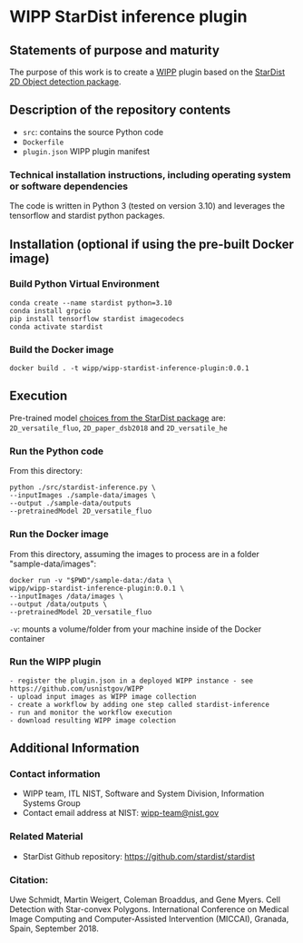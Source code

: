 
# WIPP StarDist inference plugin  

##  Statements of purpose and maturity
The purpose of this work is to create a [WIPP](https://github.com/usnistgov/WIPP) plugin based on the [StarDist 2D Object detection package](https://github.com/stardist/stardist). 

  
##  Description of the repository contents

- `src`: contains the source Python code
- `Dockerfile`
- `plugin.json` WIPP plugin manifest

###   Technical installation instructions, including operating system or software dependencies

The code is written in Python 3 (tested on version 3.10) and leverages the tensorflow and stardist python packages.

## Installation (optional if using the pre-built Docker image)

### Build Python Virtual Environment 
```
conda create --name stardist python=3.10
conda install grpcio
pip install tensorflow stardist imagecodecs
conda activate stardist
```
	
### Build the Docker image
```
docker build . -t wipp/wipp-stardist-inference-plugin:0.0.1
```
	
## Execution

Pre-trained model [choices from the StarDist package](https://github.com/stardist/stardist#pretrained-models-for-2d) are: `2D_versatile_fluo`, `2D_paper_dsb2018` and `2D_versatile_he`

### Run the Python code

From this directory:
```
python ./src/stardist-inference.py \
--inputImages ./sample-data/images \
--output ./sample-data/outputs
--pretrainedModel 2D_versatile_fluo
```

### Run the Docker image
From this directory, assuming the images to process are in a folder "sample-data/images":
```
docker run -v "$PWD"/sample-data:/data \
wipp/wipp-stardist-inference-plugin:0.0.1 \
--inputImages /data/images \
--output /data/outputs \
--pretrainedModel 2D_versatile_fluo
```
`-v`: mounts a volume/folder from your machine inside of the Docker container

### Run the WIPP plugin
	- register the plugin.json in a deployed WIPP instance - see https://github.com/usnistgov/WIPP
	- upload input images as WIPP image collection
	- create a workflow by adding one step called stardist-inference
	- run and monitor the workflow execution
	- download resulting WIPP image colection

## Additional Information

###    Contact information
-   WIPP team, ITL NIST, Software and System Division, Information Systems Group
-   Contact email address at NIST: wipp-team@nist.gov
 
###    Related Material
-    StarDist Github repository: https://github.com/stardist/stardist

###    Citation: 
Uwe Schmidt, Martin Weigert, Coleman Broaddus, and Gene Myers. Cell Detection with Star-convex Polygons. International Conference on Medical Image Computing and Computer-Assisted Intervention (MICCAI), Granada, Spain, September 2018.




